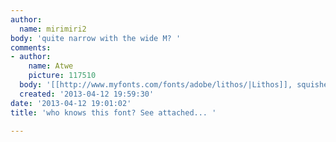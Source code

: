 ```yaml
---
author:
  name: mirimiri2
body: 'quite narrow with the wide M? '
comments:
- author:
    name: Atwe
    picture: 117510
  body: '[[http://www.myfonts.com/fonts/adobe/lithos/|Lithos]], squished.'
  created: '2013-04-12 19:59:30'
date: '2013-04-12 19:01:02'
title: 'who knows this font? See attached... '

---
```

